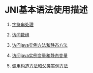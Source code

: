 JNI基本语法使用描述
==

1. [字符串处理](https://github.com/lucky9322/jni-ndk/blob/master/%E5%AD%97%E7%AC%A6%E4%B8%B2%E5%A4%84%E7%90%86.md)

2. [访问数组](https://github.com/lucky9322/jni-ndk/blob/master/%E8%AE%BF%E9%97%AE%E6%95%B0%E7%BB%84.md)

3. [访问java实例方法和静态方法](https://github.com/lucky9322/jni-ndk/blob/master/%E8%AE%BF%E9%97%AEjava%E5%AE%9E%E4%BE%8B%E6%96%B9%E6%B3%95%E5%92%8C%E9%9D%99%E6%80%81%E6%96%B9%E6%B3%95.md)

4. [访问java实例变量和静态变量](https://github.com/lucky9322/jni-ndk/blob/master/%E8%AE%BF%E9%97%AEjava%E5%AE%9E%E4%BE%8B%E5%8F%98%E9%87%8F%E5%92%8C%E9%9D%99%E6%80%81%E5%8F%98%E9%87%8F.md)

5. [调用构造方法和父类实例方法](https://github.com/lucky9322/jni-ndk/blob/master/%E8%B0%83%E7%94%A8%E6%9E%84%E9%80%A0%E6%96%B9%E6%B3%95%E5%92%8C%E7%88%B6%E7%B1%BB%E5%AE%9E%E4%BE%8B%E6%96%B9%E6%B3%95.md)
